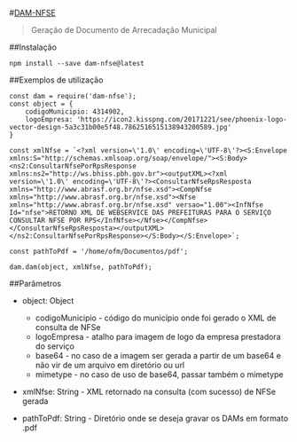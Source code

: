 #[DAM-NFSE](https://github.com/giryco/dam)
> Geração de Documento de Arrecadação Municipal

##Instalação
```
npm install --save dam-nfse@latest
```

##Exemplos de utilização
```
const dam = require('dam-nfse');
const object = {
    codigoMunicipio: 4314902,
    logoEmpresa: 'https://icon2.kisspng.com/20171221/see/phoenix-logo-vector-design-5a3c31b00e5f48.7862516515138943200589.jpg'
}

const xmlNfse = `<?xml version=\'1.0\' encoding=\'UTF-8\'?><S:Envelope xmlns:S="http://schemas.xmlsoap.org/soap/envelope/"><S:Body><ns2:ConsultarNfsePorRpsResponse xmlns:ns2="http://ws.bhiss.pbh.gov.br"><outputXML><?xml version=\'1.0\' encoding=\'UTF-8\'?><ConsultarNfseRpsResposta xmlns="http://www.abrasf.org.br/nfse.xsd"><CompNfse xmlns="http://www.abrasf.org.br/nfse.xsd"><Nfse xmlns="http://www.abrasf.org.br/nfse.xsd" versao="1.00"><InfNfse Id="nfse">RETORNO XML DE WEBSERVICE DAS PREFEITURAS PARA O SERVIÇO CONSULTAR NFSE POR RPS</InfNfse></Nfse></CompNfse></ConsultarNfseRpsResposta></outputXML></ns2:ConsultarNfsePorRpsResponse></S:Body></S:Envelope>`;

const pathToPdf = '/home/ofm/Documentos/pdf';

dam.dam(object, xmlNfse, pathToPdf);
```


##Parâmetros
* object: Object
    * codigoMunicipio - código do município onde foi gerado o XML de consulta de NFSe
    * logoEmpresa - atalho para imagem de logo da empresa prestadora do serviço
    * base64 - no caso de a imagem ser gerada a partir de um base64 e não vir de um arquivo em diretório ou url
    * mimetype - no caso de uso de base64, passar também o mimetype

* xmlNfse: String - XML retornado na consulta (com sucesso) de NFSe gerada

* pathToPdf: String - Diretório onde se deseja gravar os DAMs em formato .pdf